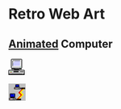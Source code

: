 # Retro Web Art

## [Animated](../animated.md) Computer

![Computer 01](comp01.gif "Computer 01")

![Computer 02](comp02.gif "Computer 02")
